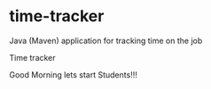 # time-tracker
Java (Maven) application for tracking time on the job

Time tracker

Good Morning lets start  Students!!!
